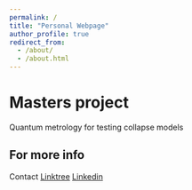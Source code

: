 ```yaml
---
permalink: /
title: "Personal Webpage"
author_profile: true
redirect_from: 
  - /about/
  - /about.html
---
```


Masters project
======

Quantum metrology for testing collapse models



For more info
------
Contact [Linktree]("https://linktr.ee/krishnae2001/") 
[Linkedin]("https://www.linkedin.com/in/krishnae2001/")
